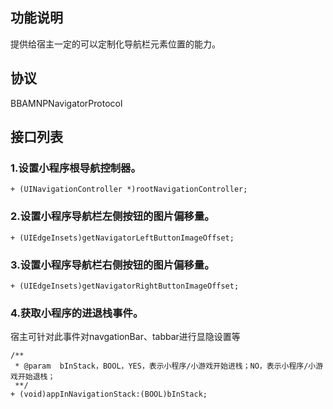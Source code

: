 ## 功能说明

提供给宿主一定的可以定制化导航栏元素位置的能力。

## 协议

BBAMNPNavigatorProtocol


## 接口列表


### 1.设置小程序根导航控制器。

```
+ (UINavigationController *)rootNavigationController;
```

### 2.设置小程序导航栏左侧按钮的图片偏移量。
```
+ (UIEdgeInsets)getNavigatorLeftButtonImageOffset;
```

### 3.设置小程序导航栏右侧按钮的图片偏移量。

```
+ (UIEdgeInsets)getNavigatorRightButtonImageOffset;
```

### 4.获取小程序的进退栈事件。

宿主可针对此事件对navgationBar、tabbar进行显隐设置等

```
/**
 * @param  bInStack，BOOL，YES，表示小程序/小游戏开始进栈；NO，表示小程序/小游戏开始退栈；
 **/
+ (void)appInNavigationStack:(BOOL)bInStack;
```

